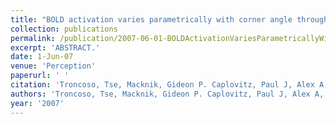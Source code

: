 ```yaml
---
title: "BOLD activation varies parametrically with corner angle throughout human retinotopic cortex."
collection: publications
permalink: /publication/2007-06-01-BOLDActivationVariesParametricallyWithCornerAngleThroughoutHuma
excerpt: 'ABSTRACT.'
date: 1-Jun-07
venue: 'Perception'
paperurl: ' '
citation: 'Troncoso, Tse, Macknik, Gideon P. Caplovitz, Paul J, Alex A, Jorge & Martinez-Conde(2020) "BOLD activation varies parametrically with corner angle throughout human retinotopic cortex." Perception. 2007;36(6):808-20.'
authors: 'Troncoso, Tse, Macknik, Gideon P. Caplovitz, Paul J, Alex A, Jorge & Martinez-Conde'
year: '2007'
---
```


